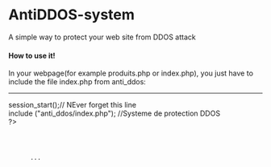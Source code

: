 # AntiDDOS-system
A simple way to protect your web site from DDOS attack

<h4> How to use it!</h4>
In your webpage(for example produits.php or index.php), you just have to include the file index.php from anti_ddos:<br>
<hr>
session_start();// NEver forget this line<br>
include ("anti_ddos/index.php"); //Systeme de protection DDOS</br>
?>
<code>
<!DOCTYPE html>
<html>
  <head>
      <meta http-equiv="Content-Type" content="text/html; charset=UTF-8"/>
      ...
  </head>
  <body>
    <!-- My Web Page -->
  </body>
</html>
</code>
